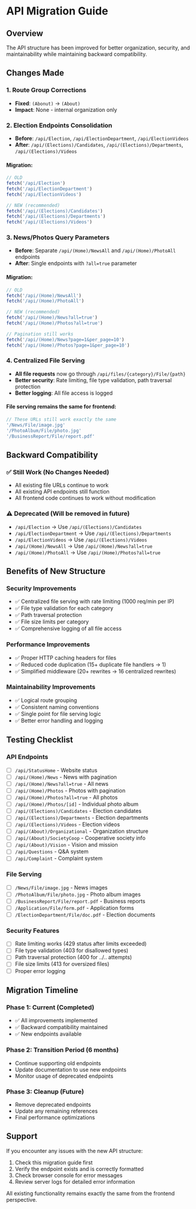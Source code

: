 # API Migration Guide

## Overview
The API structure has been improved for better organization, security, and maintainability while maintaining backward compatibility.

## Changes Made

### 1. Route Group Corrections
- **Fixed**: `(Abonut)` → `(About)`
- **Impact**: None - internal organization only

### 2. Election Endpoints Consolidation
- **Before**: `/api/Election`, `/api/ElectionDepartment`, `/api/ElectionVideos`
- **After**: `/api/(Elections)/Candidates`, `/api/(Elections)/Departments`, `/api/(Elections)/Videos`

#### Migration:
```javascript
// OLD
fetch('/api/Election')
fetch('/api/ElectionDepartment')  
fetch('/api/ElectionVideos')

// NEW (recommended)
fetch('/api/(Elections)/Candidates')
fetch('/api/(Elections)/Departments')
fetch('/api/(Elections)/Videos')
```

### 3. News/Photos Query Parameters
- **Before**: Separate `/api/(Home)/NewsAll` and `/api/(Home)/PhotoAll` endpoints
- **After**: Single endpoints with `?all=true` parameter

#### Migration:
```javascript
// OLD
fetch('/api/(Home)/NewsAll')
fetch('/api/(Home)/PhotoAll')

// NEW (recommended)
fetch('/api/(Home)/News?all=true')
fetch('/api/(Home)/Photos?all=true')

// Pagination still works
fetch('/api/(Home)/News?page=1&per_page=10')
fetch('/api/(Home)/Photos?page=1&per_page=10')
```

### 4. Centralized File Serving
- **All file requests** now go through `/api/files/{category}/File/{path}`
- **Better security**: Rate limiting, file type validation, path traversal protection
- **Better logging**: All file access is logged

#### File serving remains the same for frontend:
```javascript
// These URLs still work exactly the same
'/News/File/image.jpg'
'/PhotoAlbum/File/photo.jpg'
'/BusinessReport/File/report.pdf'
```

## Backward Compatibility

### ✅ Still Work (No Changes Needed)
- All existing file URLs continue to work
- All existing API endpoints still function
- All frontend code continues to work without modification

### ⚠️ Deprecated (Will be removed in future)
- `/api/Election` → Use `/api/(Elections)/Candidates`
- `/api/ElectionDepartment` → Use `/api/(Elections)/Departments`
- `/api/ElectionVideos` → Use `/api/(Elections)/Videos`
- `/api/(Home)/NewsAll` → Use `/api/(Home)/News?all=true`
- `/api/(Home)/PhotoAll` → Use `/api/(Home)/Photos?all=true`

## Benefits of New Structure

### Security Improvements
- ✅ Centralized file serving with rate limiting (1000 req/min per IP)
- ✅ File type validation for each category
- ✅ Path traversal protection
- ✅ File size limits per category
- ✅ Comprehensive logging of all file access

### Performance Improvements  
- ✅ Proper HTTP caching headers for files
- ✅ Reduced code duplication (15+ duplicate file handlers → 1)
- ✅ Simplified middleware (20+ rewrites → 16 centralized rewrites)

### Maintainability Improvements
- ✅ Logical route grouping
- ✅ Consistent naming conventions
- ✅ Single point for file serving logic
- ✅ Better error handling and logging

## Testing Checklist

### API Endpoints
- [ ] `/api/StatusHome` - Website status
- [ ] `/api/(Home)/News` - News with pagination
- [ ] `/api/(Home)/News?all=true` - All news
- [ ] `/api/(Home)/Photos` - Photos with pagination  
- [ ] `/api/(Home)/Photos?all=true` - All photos
- [ ] `/api/(Home)/Photos/[id]` - Individual photo album
- [ ] `/api/(Elections)/Candidates` - Election candidates
- [ ] `/api/(Elections)/Departments` - Election departments
- [ ] `/api/(Elections)/Videos` - Election videos
- [ ] `/api/(About)/Organizational` - Organization structure
- [ ] `/api/(About)/SocietyCoop` - Cooperative society info
- [ ] `/api/(About)/Vision` - Vision and mission
- [ ] `/api/Questions` - Q&A system
- [ ] `/api/Complaint` - Complaint system

### File Serving
- [ ] `/News/File/image.jpg` - News images
- [ ] `/PhotoAlbum/File/photo.jpg` - Photo album images
- [ ] `/BusinessReport/File/report.pdf` - Business reports
- [ ] `/Application/File/form.pdf` - Application forms
- [ ] `/ElectionDepartment/File/doc.pdf` - Election documents

### Security Features
- [ ] Rate limiting works (429 status after limits exceeded)
- [ ] File type validation (403 for disallowed types)
- [ ] Path traversal protection (400 for ../.. attempts)
- [ ] File size limits (413 for oversized files)
- [ ] Proper error logging

## Migration Timeline

### Phase 1: Current (Completed)
- ✅ All improvements implemented
- ✅ Backward compatibility maintained
- ✅ New endpoints available

### Phase 2: Transition Period (6 months)
- Continue supporting old endpoints
- Update documentation to use new endpoints
- Monitor usage of deprecated endpoints

### Phase 3: Cleanup (Future)
- Remove deprecated endpoints
- Update any remaining references
- Final performance optimizations

## Support

If you encounter any issues with the new API structure:
1. Check this migration guide first
2. Verify the endpoint exists and is correctly formatted
3. Check browser console for error messages
4. Review server logs for detailed error information

All existing functionality remains exactly the same from the frontend perspective.